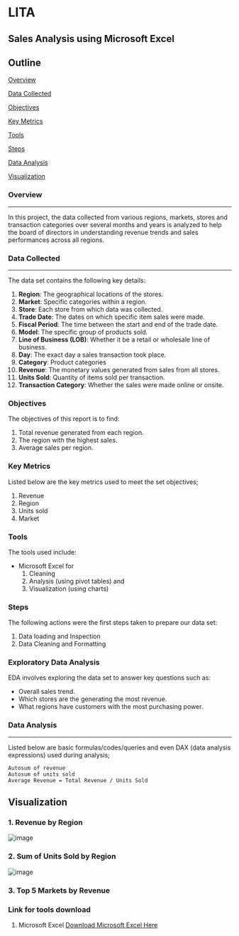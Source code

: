# LITA
## Sales Analysis using Microsoft Excel
## Outline
[Overview](#overview)

[Data Collected](#data-collected)

[Objectives](#objectives)

[Key Metrics](#key-metrics)

[Tools](#tools)

[Steps](#steps)

[Data Analysis](#data-analysis)

[Visualization](#visualization)

### Overview
---
In this project, the data collected from various regions, markets, stores and transaction categories over several months and years is analyzed to help the board of directors in understanding revenue trends and sales performances across all regions.  

### Data Collected 
---
The data set contains the following key details:
1. **Region**: The geographical locations of the stores.
2. **Market**: Specific categories within a region.
3. **Store**: Each store from which data was collected.
4. **Trade Date**: The dates on which specific item sales were made.
5. **Fiscal Period**: The time between the start and end of the trade date.
6. **Model**: The specific group of products sold.
7. **Line of Business (LOB)**: Whether it be a retail or wholesale line of business.
8. **Day**: The exact day a sales transaction took place.
9. **Category**: Product categories
10. **Revenue**: The monetary values generated from sales from all stores.
11. **Units Sold**: Quantity of items sold per transaction.
12. **Transaction Category**: Whether the sales were made online or onsite.
    
### Objectives
The objectives of this report is to find:
1. Total revenue generated from each region.
2. The region with the highest sales.
3. Average sales per region.

### Key Metrics
Listed below are the key metrics used to meet the set objectives;
1. Revenue
2. Region
3. Units sold
4. Market

### Tools
The tools used include:
- Microsoft Excel for 
  1. Cleaning
  2. Analysis (using pivot tables) and 
  3. Visualization (using charts)

### Steps
The following actions were the first steps taken to prepare our data set:
1. Data loading and Inspection
2. Data Cleaning and Formatting

### Exploratory Data Analysis 
EDA involves exploring the data set to answer key questions such as:
- Overall sales trend.
- Which stores are the generating the most revenue.
- What regions have customers with the most purchasing power.

### Data Analysis
---
Listed below are basic formulas/codes/queries and even DAX (data analysis expressions) used during analysis; 
```
Autosum of revenue
Autosum of units sold
Average Revenue = Total Revenue / Units Sold
```
  
## Visualization
### 1. Revenue by Region 

![image](https://github.com/user-attachments/assets/cfbbfb6b-de7b-4715-adf8-2daee85132e5)


### 2. Sum of Units Sold by Region

![image](https://github.com/user-attachments/assets/bed03139-764f-487b-9437-7f2c7a8442be)


### 3. Top 5 Markets by Revenue





### Link for tools download
1. Microsoft Excel [Download Microsoft Excel Here](https://www.microsoft.com)




